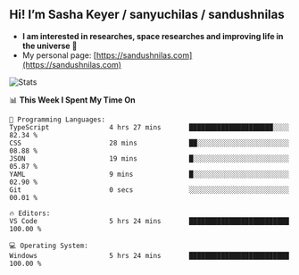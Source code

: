 ## Hi! I’m Sasha Keyer / sanyuchilas / sandushnilas

- **I am interested in researches, space researches and improving life in the universe 🌠**  
- My personal page: [https://sandushnilas.com](https://sandushnilas.com)

![Stats](https://github-readme-stats.vercel.app/api?username=sanyuchilas&show_icons=true&theme=react&hide=issues&count_private=true&layout=compact)

<!--START_SECTION:waka-->
📊 **This Week I Spent My Time On** 

```text
💬 Programming Languages: 
TypeScript               4 hrs 27 mins       █████████████████████░░░░   82.34 % 
CSS                      28 mins             ██░░░░░░░░░░░░░░░░░░░░░░░   08.88 % 
JSON                     19 mins             █░░░░░░░░░░░░░░░░░░░░░░░░   05.87 % 
YAML                     9 mins              █░░░░░░░░░░░░░░░░░░░░░░░░   02.90 % 
Git                      0 secs              ░░░░░░░░░░░░░░░░░░░░░░░░░   00.01 % 

🔥 Editors: 
VS Code                  5 hrs 24 mins       █████████████████████████   100.00 % 

💻 Operating System: 
Windows                  5 hrs 24 mins       █████████████████████████   100.00 % 
```


<!--END_SECTION:waka-->
